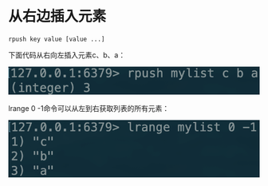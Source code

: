 # 从右边插入元素

```text
rpush key value [value ...]
```

下面代码从右向左插入元素c、b、a：

![](../../.gitbook/assets/image%20%2865%29.png)

lrange 0 -1命令可以从左到右获取列表的所有元素：

![](../../.gitbook/assets/image%20%2853%29.png)

